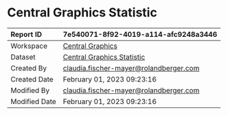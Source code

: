 



# Central Graphics Statistic

|Report ID|7e540071-8f92-4019-a114-afc9248a3446|
| :--- | :--- |
|Workspace|[Central Graphics](../Workspaces/Central-Graphics.md)|
|Dataset|[Central Graphics Statistic](../Datasets/Central-Graphics-Statistic.md)|
|Created By|claudia.fischer-mayer@rolandberger.com|
|Created Date|February 01, 2023 09:23:16|
|Modified By|claudia.fischer-mayer@rolandberger.com|
|Modified Date|February 01, 2023 09:23:16|
